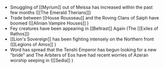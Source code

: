 - Smuggling of [[Myrium]] out of Meissa has increased within the past few months ([[The Emerald Therians]])
- Trade between [[House Rousseau]] and the Roving Clans of Saiph have boomed ([[Alinian Vampire Houses]] )
- Fey creatures have been appearing in [[Beltrast]] Again (The [[Exiles of Rathos]])
- [[Lion's Sovereign]] has been fighting intensely on the Northern front ([[Legions of Amos]] )
- Word has spread that the Tenshi Emperor has begun looking for a new "bride" and The Arbiters of Eos have had recent worries of Azeran worship seeping in ([[Sedia]] )